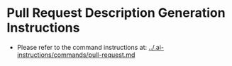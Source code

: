 # Pull Request Description Generation Instructions

- Please refer to the command instructions at: [../.ai-instructions/commands/pull-request.md](../.ai-instructions/commands/pull-request.md)